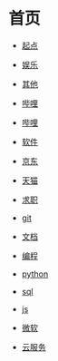 # 首页


<div id = "首"></div>
<script src = "./js/首.js"></script>


* [起点](网页/起点.html)
* [娱乐](网页/娱乐.html)


* [其他](网页/其他.html)


* [哔哩](网页/哔哩.html)
* [哔哩](网页/哔哩.html)


* [软件](网页/软件.html)


* [京东](网页/京东.html)
* [天猫](网页/天猫.html)


* [求职](网页/求职.html)


* [git](网页/git.html)
* [文档](网页/文档.html)


* [编程](网页/编程.html)
* [python](网页/python.html)
* [sql](网页/sql.html)
* [js](网页/js.html)


* [微软](网页/微软.html)
* [云服务](网页/云服务.html)

